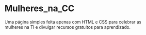 # Mulheres_na_CC
Uma página simples feita apenas com HTML e CSS para celebrar as mulheres na TI e divulgar recursos gratuitos para aprendizado.
